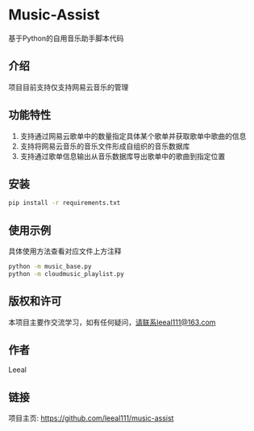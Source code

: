 # Music-Assist

基于Python的自用音乐助手脚本代码

## 介绍

项目目前支持仅支持网易云音乐的管理

## 功能特性

1. 支持通过网易云歌单中的数量指定具体某个歌单并获取歌单中歌曲的信息
2. 支持将网易云音乐的音乐文件形成自组织的音乐数据库
3. 支持通过歌单信息输出从音乐数据库导出歌单中的歌曲到指定位置

## 安装

```bash
pip install -r requirements.txt
```

## 使用示例

具体使用方法查看对应文件上方注释
```bash
python -m music_base.py
python -m cloudmusic_playlist.py
```
## 版权和许可

本项目主要作交流学习，如有任何疑问，请联系leeal111@163.com

## 作者

Leeal

## 链接

项目主页: https://github.com/leeal111/music-assist